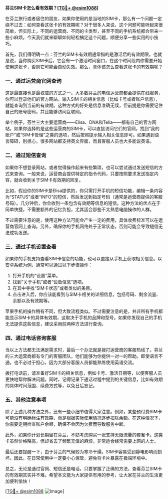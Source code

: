**芬兰SIM卡怎么看有效期？[[TG💪+ @esim1088](https://t.me/s/esim1088)]**

在芬兰旅行或者居住的朋友，如果你使用的是当地的SIM卡，那么有一个问题一定绕不过去：如何查看这张卡的有效期呢？对于很多人来说，这个问题可能听起来很简单，但实际上，不同的运营商、不同的卡类型，甚至不同的手机系统都会带来一些小麻烦。今天我们就来聊聊如何轻松搞定这个问题，顺便分享一些实用的小技巧。

首先，我们得明确一点：芬兰的SIM卡有效期通常指的是激活后的有效期限。也就是说，当你购买SIM卡后，它会有一个激活时间窗口，在这个时间段内你需要开始使用这张卡，否则它可能会自动失效。那么，具体该怎么查看这张卡的有效期呢？

### **一、通过运营商官网查询**
这是最直接也是最权威的方式之一。大多数芬兰的电信运营商都会提供在线服务，你可以登录他们的官方网站，输入SIM卡的相关信息（比如卡号或者账户信息），就能查询到当前的有效期。这种方式的好处是信息准确无误，但前提是你需要记住自己的账号密码，并且能够访问互联网。

举个例子，芬兰三大主要运营商——Elisa、DNA和Telia——都有自己的官方网站。如果你选择的是这些运营商的SIM卡，可以直接访问它们的官网，找到“我的账户”或“SIM卡管理”之类的选项，然后按照提示输入相关信息即可。如果遇到语言障碍，别担心，很多网站都支持英文界面，而且客服人员也大多能说英语。

### **二、通过短信查询**
如果你不想登录网站，或者觉得操作起来有些繁琐，也可以尝试通过发送短信的方式来查询。一般来说，运营商会提供特定的指令代码，只要按照要求发送指定内容，就会收到关于SIM卡有效期的回复。

比如，假设你的SIM卡是Elisa提供的，你只需打开手机的短信功能，编辑一条内容为“STATUS”或者“INFO”的短信，然后发送到指定号码（通常是运营商提供的客服号码）。几分钟后，你会收到一条包含有效期等信息的短信。这种方法的优点在于简单快捷，不需要额外的记忆负担，尤其适合那些不太熟悉电脑操作的人群。

不过需要注意的是，使用这种方法可能会产生一定的费用，具体收费标准可以在运营商官网上查询。另外，确保你的手机网络处于正常状态，否则可能会导致短信无法成功发送。

### **三、通过手机设置查看**
如果你的手机支持查看SIM卡信息的功能，也可以直接从手机上获取相关信息。以安卓系统为例，通常可以通过以下步骤操作：

1. 打开手机的“设置”菜单。
2. 找到“关于手机”或者“设备信息”选项。
3. 在其中寻找“SIM卡状态”或者类似的条目。
4. 点击进入后，你应该能看到与SIM卡相关的详细信息，包括号码、剩余流量、余额以及有效期等。

苹果手机的操作稍有不同，但大致流程类似。不过需要注意的是，并非所有手机都能显示SIM卡的具体有效期，这取决于手机的品牌和型号。如果你发现自己的手机无法提供这些信息，建议采用前两种方法进行查询。

### **四、通过电话咨询客服**
当以上方法都无法满足需求时，最后一个办法就是拨打运营商的客服热线了。芬兰的三大运营商都有专门的客服团队，他们能够为你提供一对一的帮助。即使语言不通，也不必过于担心，因为大部分客服人员都能熟练使用英语交流。

拨打电话前，请准备好SIM卡的相关信息，例如卡号、激活日期等，以便客服人员更快地帮你解决问题。同时，记得记录下通话过程中提到的关键信息，比如有效期的具体时间范围、续费方式等，以免日后忘记。

### **五、其他注意事项**
除了上述几种方法之外，还有一些小细节值得大家注意。例如，某些预付费SIM卡可能没有明确标注有效期，而是根据实际使用情况逐步扣除余额。在这种情况下，你需要定期检查账户余额，确保不会因为欠费而导致服务中断。

此外，如果你计划长期留在芬兰，不妨考虑购买一张支持无限流量的套餐卡。这类卡虽然价格略高，但却省去了频繁充值的麻烦，非常适合经常需要上网的人士。

最后还要提醒一下，由于芬兰的气候较为寒冷干燥，SIM卡容易受到静电影响而损坏。因此，在日常使用中一定要小心保管，避免将卡片暴露在极端环境中。

总之，无论是通过官网、短信还是电话，只要掌握了正确的方法，查看芬兰SIM卡的有效期其实并不难。希望本文能为大家提供有用的参考，让大家在芬兰的生活更加便利愉快！

[[TG💪+ @esim1088](https://t.me/s/esim1088) ![Image](https://i.postimg.cc/4NQfJmqS/Snipaste-2025-05-13-00-14-12.png)]